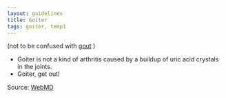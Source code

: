 ```yaml
---
layout: guidelines
title: Goiter
tags: goiter, temp1
---
```


(not to be confused with [gout]({{site.baseurl}}/gout) )

* Goiter is not a kind of arthritis caused by a buildup of uric acid crystals in the joints.
* Goiter, get out!

Source: [WebMD](http://www.webmd.com/arthritis/ss/slideshow-gout)